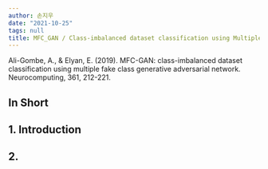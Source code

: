 ```yaml
---
author: 손지우
date: "2021-10-25"
tags: null
title: MFC_GAN / Class-imbalanced dataset classification using Multiple Fake Generative Adversarial Network
---
```


Ali-Gombe, A., & Elyan, E. (2019). MFC-GAN: class-imbalanced dataset classification using multiple fake class generative adversarial network. Neurocomputing, 361, 212-221.
<!--more-->

## In Short

## 1. Introduction

## 2.
